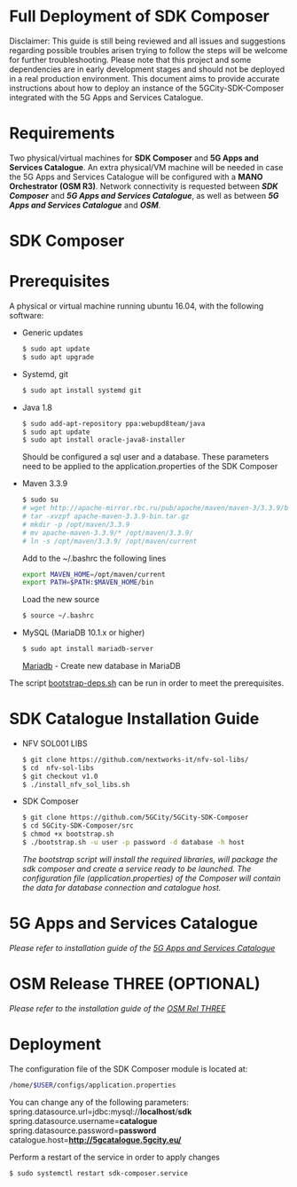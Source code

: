 # Full Deployment of SDK Composer

Disclaimer: This guide is still being reviewed and all issues and suggestions regarding possible troubles arisen trying to follow the steps will be welcome for further troubleshooting. Please note that this project and some dependencies are in early development stages and should not be deployed in a real production environment.
This document aims to provide accurate instructions about how to deploy an instance of the 5GCity-SDK-Composer integrated with the 5G Apps and Services Catalogue.

# Requirements
Two physical/virtual machines for **SDK Composer** and **5G Apps and Services Catalogue**. An extra physical/VM machine will be needed in case the 5G Apps and Services Catalogue will be configured with a **MANO Orchestrator (OSM R3)**. 
Network connectivity is requested between ***SDK Composer*** and ***5G Apps and Services Catalogue***, as well as between ***5G Apps and Services Catalogue*** and ***OSM***. 

# SDK Composer

# Prerequisites

A physical or virtual machine running ubuntu 16.04, with the following software:
 - Generic updates
    ```sh
    $ sudo apt update
    $ sudo apt upgrade
    ```

 - Systemd, git 
    ```sh
   $ sudo apt install systemd git
    ```

 - Java 1.8
    ```sh
    $ sudo add-apt-repository ppa:webupd8team/java
    $ sudo apt update
    $ sudo apt install oracle-java8-installer
    ```

    Should be configured a sql user and a database. These parameters need to be applied to the application.properties of the SDK Composer

 - Maven 3.3.9
    ```sh
    $ sudo su
    # wget http://apache-mirror.rbc.ru/pub/apache/maven/maven-3/3.3.9/binaries/apache-maven-3.3.9-bin.tar.gz
    # tar -xvzpf apache-maven-3.3.9-bin.tar.gz
    # mkdir -p /opt/maven/3.3.9
    # mv apache-maven-3.3.9/* /opt/maven/3.3.9/
    # ln -s /opt/maven/3.3.9/ /opt/maven/current
    ```

    Add to the ~/.bashrc the following lines
    ```sh
    export MAVEN_HOME=/opt/maven/current
    export PATH=$PATH:$MAVEN_HOME/bin
    ```

    Load the new source
    ```sh
    $ source ~/.bashrc
    ```

 - MySQL (MariaDB 10.1.x or higher)
    ```sh
    $ sudo apt install mariadb-server 
    ```
    [Mariadb] - Create new database in MariaDB

The script [bootstrap-deps.sh] can be run in order to meet the prerequisites.

# SDK Catalogue Installation Guide
 - NFV SOL001 LIBS
    ```sh
    $ git clone https://github.com/nextworks-it/nfv-sol-libs/
    $ cd  nfv-sol-libs
    $ git checkout v1.0
    $ ./install_nfv_sol_libs.sh
    ```

 - SDK Composer
    ```sh
    $ git clone https://github.com/5GCity/5GCity-SDK-Composer
    $ cd 5GCity-SDK-Composer/src
    $ chmod +x bootstrap.sh
    $ ./bootstrap.sh -u user -p password -d database -h host 
    ```

    *The bootstrap script will install the required libraries, will package the sdk composer and create a service ready to be launched. The configuration file (application.properties) of the Composer will contain the data for database connection and catalogue host.*

# 5G Apps and Services Catalogue

*Please refer to installation guide of the [5G Apps and Services Catalogue]*

# OSM Release THREE (OPTIONAL)

*Please refer to the installation guide of the [OSM Rel THREE]*

# Deployment

The configuration file of the SDK Composer module is located at: 

  ```sh
  /home/$USER/configs/application.properties
  ```

You can change any of the following parameters:
spring.datasource.url=jdbc:mysql://**localhost**/**sdk**
spring.datasource.username=**catalogue**
spring.datasource.password=**password**
catalogue.host=**http://5gcatalogue.5gcity.eu/**

Perform a restart of the service in order to apply changes
```sh
$ sudo systemctl restart sdk-composer.service

```

[//]: #
[Mariadb]: https://www.digitalocean.com/community/tutorials/how-to-create-and-manage-databases-in-mysql-and-mariadb-on-a-cloud-server
[5G Apps and Services Catalogue]: https://github.com/nextworks-it/5g-catalogue
[OSM Rel THREE]: https://osm.etsi.org/wikipub/index.php/OSM_Release_THREE#Install_OSM
[bootstrap-deps.sh]: https://github.com/5GCity/5GCity-SDK-Composer/blob/devel/bootstrap-deps.sh
